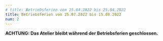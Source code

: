 ```yaml
---
# title: Betriebsferien vom 15.04.2022 bis 25.04.2022
title: Betriebsferien vom 25.07.2022 bis 15.08.2022
num: 2
---
```


__ACHTUNG: Das Atelier bleibt während der Betriebsferien geschlossen.__

